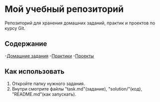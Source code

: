# Мой учебный репозиторий 

Репозиторий для хранения домашних заданий, практик и проектов по курсу Git.

## Содержание 
-[Домашние задания](./course2/homeworks/)
-[Практики](./course2/pracrice/)
-[Проекты](./course2/projects/)

## Как использовать
1. Откройте папку нужного задания.
2. Внутри смотрите файлы "task.md"(задание), "solution/"(код), "README.md"(как запускать).